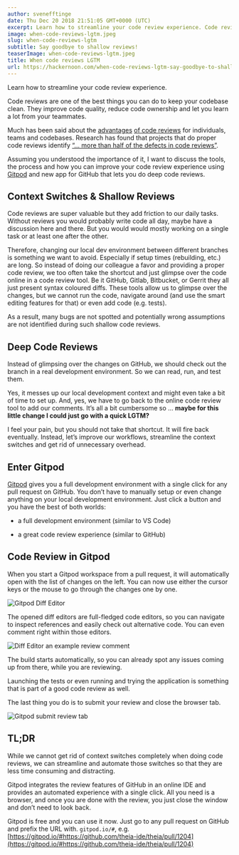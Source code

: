 ```yaml
---
author: svenefftinge
date: Thu Dec 20 2018 21:51:05 GMT+0000 (UTC)
excerpt: Learn how to streamline your code review experience. Code reviews are one of the best things you can do to keep your codebase clean. They
image: when-code-reviews-lgtm.jpeg
slug: when-code-reviews-lgtm
subtitle: Say goodbye to shallow reviews!
teaserImage: when-code-reviews-lgtm.jpeg
title: When code reviews LGTM
url: https://hackernoon.com/when-code-reviews-lgtm-say-goodbye-to-shallow-reviews-a4e01b84ddef
---
```


<script context="module">
  export const prerender = true;
</script>

Learn how to streamline your code review experience.

Code reviews are one of the best things you can do to keep your codebase clean. They improve code quality, reduce code ownership and let you learn a lot from your teammates.

Much has been said about the [advantages](https://blog.codinghorror.com/code-reviews-just-do-it/) [of code reviews](https://www.quora.com/Why-is-code-review-so-important-in-the-software-industry) for individuals, teams and codebases. Research has found that projects that do proper code reviews identify <a class="no-nowrap" href="https://web.archive.org/web/20151009203148/http://ieeexplore.ieee.org/xpl/login.jsp?reload=true&amp;tp=&amp;arnumber=4815279">“… more than half of the defects in code reviews”</a>.

Assuming you understood the importance of it, I want to discuss the tools, the process and how you can improve your code review experience using [Gitpod](https://www.gitpod.io) and new app for GitHub that lets you do deep code reviews.

## Context Switches & Shallow Reviews

Code reviews are super valuable but they add friction to our daily tasks. Without reviews you would probably write code all day, maybe have a discussion here and there. But you would would mostly working on a single task or at least one after the other.

Therefore, changing our local dev environment between different branches is something we want to avoid. Especially if setup times (rebuilding, etc.) are long. So instead of doing our colleague a favor and providing a proper code review, we too often take the shortcut and just glimpse over the code online in a code review tool. Be it GitHub, Gitlab, Bitbucket, or Gerrit they all just present syntax coloured diffs. These tools allow us to glimpse over the changes, but we cannot run the code, navigate around (and use the smart editing features for that) or even add code (e.g. tests).

As a result, many bugs are not spotted and potentially wrong assumptions are not identified during such shallow code reviews.

## Deep Code Reviews

Instead of glimpsing over the changes on GitHub, we should check out the branch in a real development environment. So we can read, run, and test them.

Yes, it messes up our local development context and might even take a bit of time to set up. And, yes, we have to go back to the online code review tool to add our comments. It’s all a bit cumbersome so … **maybe for this little change I could just go with a quick LGTM?**

I feel your pain, but you should not take that shortcut. It will fire back eventually. Instead, let’s improve our workflows, streamline the context switches and get rid of unnecessary overhead.

## Enter Gitpod

[Gitpod](https://www.gitpod.io) gives you a full development environment with a single click for any pull request on GitHub. You don’t have to manually setup or even change anything on your local development environment. Just click a button and you have the best of both worlds:

- a full development environment (similar to VS Code)

- a great code review experience (similar to GitHub)

## Code Review in Gitpod

When you start a Gitpod workspace from a pull request, it will automatically open with the list of changes on the left. You can now use either the cursor keys or the mouse to go through the changes one by one.

![Gitpod Diff Editor](https://cdn-images-1.medium.com/max/2880/1*JXfHOvLeHj-RyczGleIpZg.gif)

The opened diff editors are full-fledged code editors, so you can navigate to inspect references and easily check out alternative code. You can even comment right within those editors.

![Diff Editor an example review comment](https://cdn-images-1.medium.com/max/6200/1*qGnEh6LFqkiChDY9-UXk8w.png)

The build starts automatically, so you can already spot any issues coming up from there, while you are reviewing.

Launching the tests or even running and trying the application is something that is part of a good code review as well.

The last thing you do is to submit your review and close the browser tab.

![Gitpod submit review tab](https://cdn-images-1.medium.com/max/6200/1*eu_d_3DJvBOhC9rMDwjb1w.png)

## TL;DR

While we cannot get rid of context switches completely when doing code reviews, we can streamline and automate those switches so that they are less time consuming and distracting.

Gitpod integrates the review features of GitHub in an online IDE and provides an automated experience with a single click. All you need is a browser, and once you are done with the review, you just close the window and don’t need to look back.

Gitpod is free and you can use it now. Just go to any pull request on GitHub and prefix the URL with. `gitpod.io/#`, e.g.
[https://gitpod.io/#https://github.com/theia-ide/theia/pull/1204](https://gitpod.io/#https://github.com/theia-ide/theia/pull/1204)
